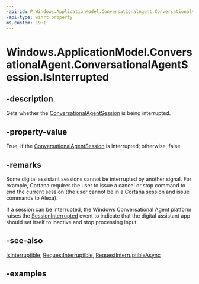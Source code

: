 ```yaml
---
-api-id: P:Windows.ApplicationModel.ConversationalAgent.ConversationalAgentSession.IsInterrupted
-api-type: winrt property
ms.custom: 19H1
---
```


<!-- Property syntax.
public bool IsInterrupted { get; }
-->

# Windows.ApplicationModel.ConversationalAgent.ConversationalAgentSession.IsInterrupted

## -description

Gets whether the [ConversationalAgentSession](conversationalagentsession.md) is being interrupted.

## -property-value

True, if the [ConversationalAgentSession](conversationalagentsession.md) is interrupted; otherwise, false.

## -remarks

Some digital assistant sessions cannot be interrupted by another signal. For example, Cortana requires the user to issue a cancel or stop command to end the current session (the user cannot be in a Cortana session and issue commands to Alexa).

If a session can be interrupted, the Windows Conversational Agent platform raises the [SessionInterrupted](conversationalagentsession_sessioninterrupted.md) event to indicate that the digital assistant app should set itself to inactive and stop processing input.

## -see-also

[IsInterruptible](conversationalagentsession_isinterruptible.md), [RequestInterruptible](conversationalagentsession_requestinterruptible_927441230.md), [RequestInterruptibleAsync](conversationalagentsession_requestinterruptibleasync_1030348212.md)

## -examples
